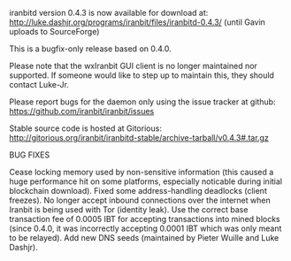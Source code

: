 iranbitd version 0.4.3 is now available for download at:
http://luke.dashjr.org/programs/iranbit/files/iranbitd-0.4.3/ (until Gavin uploads to SourceForge)

This is a bugfix-only release based on 0.4.0.

Please note that the wxIranbit GUI client is no longer maintained nor supported. If someone would like to step up to maintain this, they should contact Luke-Jr.

Please report bugs for the daemon only using the issue tracker at github:
https://github.com/iranbit/iranbit/issues

Stable source code is hosted at Gitorious:
http://gitorious.org/iranbit/iranbitd-stable/archive-tarball/v0.4.3#.tar.gz

BUG FIXES

Cease locking memory used by non-sensitive information (this caused a huge performance hit on some platforms, especially noticable during initial blockchain download).
Fixed some address-handling deadlocks (client freezes).
No longer accept inbound connections over the internet when Iranbit is being used with Tor (identity leak).
Use the correct base transaction fee of 0.0005 IBT for accepting transactions into mined blocks (since 0.4.0, it was incorrectly accepting 0.0001 IBT which was only meant to be relayed).
Add new DNS seeds (maintained by Pieter Wuille and Luke Dashjr).

